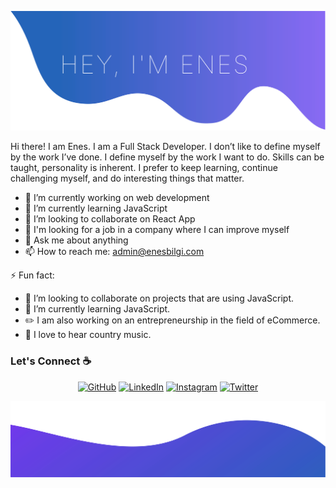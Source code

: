 ![alt text](top.svg)

Hi there! I am Enes. I am a Full Stack Developer. I don’t like to define myself by the work I’ve done. I define myself by the work I want to do. Skills can be taught, personality is inherent. I prefer to keep learning, continue challenging myself, and do interesting things that matter.


- 🔭 I’m currently working on web development
- 🌱 I’m currently learning JavaScript
- 👯 I’m looking to collaborate on React App
- 🤔 I'm looking for a job in a company where I can improve myself
- 💬 Ask me about anything
- 📫 How to reach me: admin@enesbilgi.com


⚡ Fun fact:
- 👯 I’m looking to collaborate on projects that are using JavaScript.
- 🌱 I’m currently learning JavaScript.
- :pencil2: I am also working on an entrepreneurship in the field of eCommerce.
- :musical_note: I love to hear country music.


### Let's Connect :coffee:
<p align="center">
	<a href="https://github.com/enoxie"><img src="https://img.icons8.com/bubbles/50/000000/github.png" alt="GitHub"/></a>
	<a href="https://www.linkedin.com/in/enesbilgi/"><img src="https://img.icons8.com/bubbles/50/000000/linkedin.png" alt="LinkedIn"/></a>
	<a href="https://www.instagram.com/enoxie2k23"><img src="https://img.icons8.com/bubbles/50/000000/instagram.png" alt="Instagram"/></a>
	<a href="https://twitter.com/enoxie2k23"><img src="https://icons8.com/icon/eeQY_dRSUIMV/twitter-circled" alt="Twitter"/></a>
</p>

![alt text](bottom.svg)

